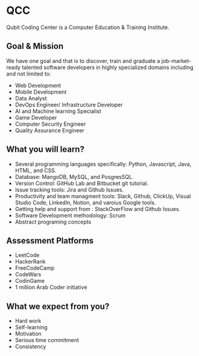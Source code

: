 # QCC

Qubit Coding Center is a Computer Education & Training Institute.


## Goal & Mission

We have one goal and that is to discover, train and graduate a job-market-ready talented software developers in highly specialized domains including and not limited to: 

- Web Development
- Mobile Development
- Data Analyst
- DevOps Engineer/ Infrastructure Developer
- AI and Machine learning Specialist
- Game Developer
- Computer Security Engineer
- Quality Assurance Engineer

## What you will learn?

- Several programming languages specifically: Python, Javascript, Java, HTML, and CSS.
- Database: MangoDB, MySQL, and PosgresSQL.
- Version Control: GitHub Lab and Bitbucket git tutorial.
- Issue tracking tools: Jira and Github Issues.
- Productivity and team managment tools: Slack, Github, ClickUp, Visual Studio Code, LinkedIn, Notion, and varoius Google tools.
- Getting help and support from : StackOverFlow and Github Issues.
- Software Development methodology: Scrum
- Abstract programing concepts

## Assessment Platforms
- LeetCode
- HackerRank
- FreeCodeCamp
- CodeWars
- CodinGame
- 1 million Arab Coder initiative


## What we expect from you?

- Hard work
- Self-learning
- Motivation
- Serious time commitment
- Consistency
